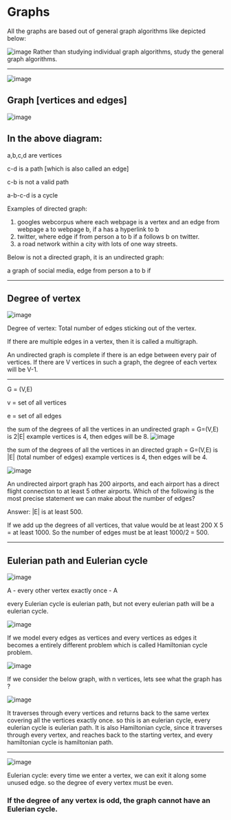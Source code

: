  # Graphs

All the graphs are based out of general graph algorithms like depicted below:

![image](https://github.com/user-attachments/assets/03013147-b1d8-49e2-885c-e274e3c29d9e)
Rather than studying individual graph algorithms, study the general graph algorithms. 

-----------

![image](https://github.com/user-attachments/assets/c27938e4-3d2d-4a71-ba34-e2893035f36d)

## Graph [vertices and edges]


![image](https://github.com/user-attachments/assets/0e165ee6-88bf-4def-881c-4d8aed1a804a)

In the above diagram:
--------------
a,b,c,d are vertices

c-d is a path [which is also called an edge]

c-b is not a valid path

a-b-c-d is a cycle


Examples of directed graph:

1. googles webcorpus where each webpage is a vertex and an edge from webpage a to webpage b, if a has a hyperlink to b
2. twitter, where edge if from person a to b if a follows b on twitter.
3. a road network within  a city with lots of one way streets. 

Below is not a directed graph, it is an undirected graph:

a graph of social media, edge from person a to b if 

-------------
## Degree of vertex

![image](https://github.com/user-attachments/assets/ca3db2ef-bcf1-47d9-ac3f-8b10656be161)

Degree of vertex: Total number of edges sticking out of the vertex. 

If there are multiple edges in a vertex, then it is called a multigraph. 

An undirected graph is complete if there is an edge between every pair of vertices. If there are V vertices in such a graph, the degree of each vertex will be V-1. 

------------


G = (V,E)

v = set of all vertices

e = set of all edges


the sum of the degrees of all the vertices in an undirected graph = G=(V,E) is 2|E| example vertices is 4, then edges will be 8. 
![image](https://github.com/user-attachments/assets/f2b4a88b-4f06-4280-aacb-8a08d3c7cd97)


the sum of the degrees of all the vertices in an directed graph = G=(V,E) is |E| (total number of edges) example vertices is 4, then edges will be 4. 

![image](https://github.com/user-attachments/assets/74146ca3-fb10-4b15-8d67-d663f1c9f580)


An undirected airport graph has 200 airports, and each airport has a direct flight connection to at least 5 other airports. Which of the following is the most precise statement we can make about the number of edges?

Answer: |E| is at least 500. 

If we add up the degrees of all vertices, that value would be at least 200 X 5 = at least 1000. So the number of edges must be at least 1000/2 = 500. 


----------------

## Eulerian path and Eulerian cycle

![image](https://github.com/user-attachments/assets/ae7e23ea-2b54-4e44-8ed2-2448af217566)

A - every other vertex exactly once - A

every Eulerian cycle is eulerian path, but not every eulerian path will be a eulerian cycle. 

![image](https://github.com/user-attachments/assets/9da3270b-eafa-4f98-90da-8e117f7f7ae2)


If we model every edges as vertices and every vertices as edges it becomes a entirely different problem which is called Hamiltonian cycle problem. 


![image](https://github.com/user-attachments/assets/7ff01d6a-ca23-4b20-8454-011671c48d3a)


If we consider the below graph, with n vertices, lets see what the graph has ? 

![image](https://github.com/user-attachments/assets/d533f6f9-927f-4503-9e05-e7e3bc113e85)

It traverses through every vertices and returns back to the same vertex covering all the vertices exactly once. so this is an eulerian cycle, every eulerian cycle is eulerian path. It is also Hamiltonian cycle, since it traverses through every vertex, and reaches back to the starting vertex, and every hamiltonian cycle is hamiltonian path. 

-------------

![image](https://github.com/user-attachments/assets/1749c541-71c7-4c55-8456-f62a2fd0f9aa)

Eulerian cycle: every time we enter a vertex, we can exit it along some unused edge. so the degree of every vertex must be even. 

### If the degree of any vertex is odd, the graph cannot have an Eulerian cycle. 























